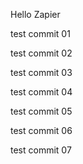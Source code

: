 Hello Zapier

test commit 01

test commit 02

test commit 03

test commit 04

test commit 05

test commit 06

test commit 07
